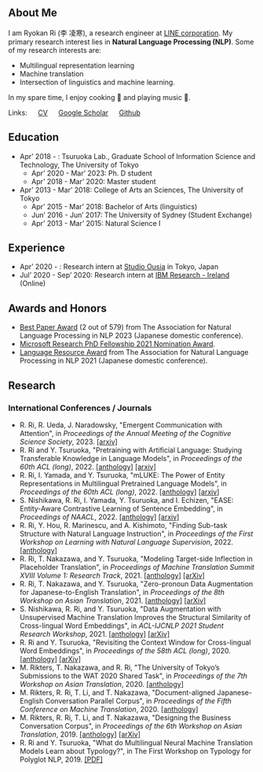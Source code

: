 ## About Me

I am Ryokan Ri (李 凌寒), a research engineer at [LINE corporation](https://linecorp.com/en).
My primary research interest lies in **Natural Language Processing (NLP)**.
Some of my research interests are:

- Multilingual representation learning
- Machine translation
- Intersection of linguistics and machine learning.

In my spare time, I enjoy cooking 🍳 and playing music 🎸.

Links: &emsp;
[CV](/assets/resume_research.pdf) &emsp;
[Google Scholar](https://scholar.google.co.jp/citations?user=z9is5FAAAAAJ) &emsp;
[Github](https://github.com/Ryou0634)

## Education

- Apr’ 2018 - : Tsuruoka Lab., Graduate School of Information Science and Technology, The University of Tokyo
  - Apr’ 2020 - Mar’ 2023: Ph. D student
  - Apr’ 2018 - Mar’ 2020: Master student
- Apr’ 2013 - Mar’ 2018: College of Arts an Sciences, The University of Tokyo
  - Apr’ 2015 - Mar’ 2018: Bachelor of Arts (linguistics)
  - Jun’ 2016 - Jun’ 2017: The University of Sydney (Student Exchange)
  - Apr’ 2013 - Mar’ 2015: Natural Science Ⅰ

## Experience

- Apr’ 2020 - : Research intern at [Studio Ousia](https://www.ousia.jp/en/) in Tokyo, Japan
- Jul’ 2020 - Sep’ 2020: Research intern at [IBM Research - Ireland](https://www.research.ibm.com/labs/ireland/) (Online)

## Awards and Honors
- [Best Paper Award](https://www.anlp.jp/nlp2023/award.html) (2 out of 579) from The Association for Natural Language Processing in NLP 2023 (Japanese domestic conference).
- [Microsoft Research PhD Fellowship 2021 Nomination Award](https://www.microsoft.com/en-us/research/lab/microsoft-research-asia/articles/eleven-phd-students-are-awarded-the-2021-microsoft-research-asia-fellowship-award/).
- [Language Resource Award](https://www.anlp.jp/nlp2021/award.html) from The Association for Natural Language Processing in NLP 2021 (Japanese domestic conference).


## Research

### International Conferences / Journals

- R. Ri, R. Ueda, J. Naradowsky, "Emergent Communication with Attention", in *Proceedings of the Annual Meeting of the Cognitive Science Society*, 2023. [[arxiv]](https://arxiv.org/abs/2305.10920)
- R. Ri and Y. Tsuruoka, "Pretraining with Artificial Language: Studying Transferable Knowledge in Language Models", in *Proceedings of the 60th ACL (long)*, 2022. [[anthology]](https://aclanthology.org/2022.acl-long.504/) [[arxiv]](https://arxiv.org/abs/2203.10326/)
- R. Ri, I. Yamada, and Y. Tsuruoka, "mLUKE: The Power of Entity Representations in Multilingual Pretrained Language Models", in *Proceedings of the 60th ACL (long)*, 2022. [[anthology]](https://aclanthology.org/2022.acl-long.505/) [[arxiv]](https://arxiv.org/abs/2110.08151/)
- S. Nishikawa, R. Ri, I. Yamada, Y. Tsuruoka, and I. Echizen, "EASE: Entity-Aware Contrastive Learning of Sentence Embedding", in *Proceedings of NAACL*, 2022. [[anthology]](https://aclanthology.org/2022.naacl-main.284/) [[arxiv]](https://arxiv.org/abs/2205.04260/)
- R. Ri, Y. Hou, R. Marinescu, and A. Kishimoto, "Finding Sub-task Structure with Natural Language Instruction", in *Proceedings of the First Workshop on Learning with Natural Language Supervision*, 2022. [[anthology]](https://aclanthology.org/2022.lnls-1.1/)
- R. Ri, T. Nakazawa, and Y. Tsuruoka, "Modeling Target-side Inflection in Placeholder Translation", in *Proceedings of Machine Translation Summit XVIII Volume 1: Research Track*, 2021. [[anthology]](https://aclanthology.org/2021.mtsummit-research.19/) [[arXiv]](https://arxiv.org/abs/2107.00334)
- R. Ri, T. Nakazawa, and Y. Tsuruoka, "Zero-pronoun Data Augmentation for Japanese-to-English Translation", in *Proceedings of the 8th Workshop on Asian Translation*, 2021. [[anthology]](https://aclanthology.org/2021.wat-1.11/) [[arXiv]](https://arxiv.org/abs/2107.00318)
- S. Nishikawa, R. Ri, and Y. Tsuruoka, "Data Augmentation with Unsupervised Machine Translation Improves the Structural Similarity of Cross-lingual Word Embeddings", in *ACL-IJCNLP 2021 Student Research Workshop*, 2021. [[anthology]](https://aclanthology.org/2021.acl-srw.17/) [[arXiv]](https://arxiv.org/abs/2006.00262)
- R. Ri and Y. Tsuruoka, "Revisiting the Context Window for Cross-lingual Word Embeddings", in *Proceedings of the 58th ACL (long)*, 2020. [[anthology]](https://www.aclweb.org/anthology/2020.acl-main.94/) [[arXiv]](https://arxiv.org/abs/2004.10813)
- M. Rikters, T. Nakazawa, and R. Ri, "The University of Tokyo’s Submissions to the WAT 2020 Shared Task", in *Proceedings of the 7th Workshop on Asian Translation*, 2020. [[anthology]](https://www.aclweb.org/anthology/2020.wat-1.18)
- M. Rikters, R. Ri, T. Li, and T. Nakazawa, "Document-aligned Japanese-English Conversation Parallel Corpus", in *Proceedings of the Fifth Conference on Machine Translation*, 2020. [[anthology]](https://www.aclweb.org/anthology/2020.wmt-1.74)
- M. Rikters, R. Ri, T. Li, and T. Nakazawa, "Designing the Business Conversation Corpus", in *Proceedings of the 6th Workshop on Asian Translation*, 2019. [[anthology]](https://www.aclweb.org/anthology/D19-5204/) [[arXiv]](https://arxiv.org/abs/2008.01940)
- R. Ri and Y. Tsuruoka, "What do Multilingual Neural Machine Translation Models Learn about Typology?", in The First Workshop on Typology for Polyglot NLP, 2019. [[PDF]](https://typology-and-nlp.github.io/2019/assets/2019/papers/6.pdf)

